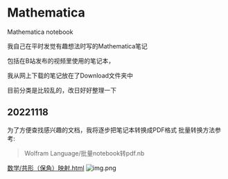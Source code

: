 # Mathematica
Mathematica notebook

我自己在平时发觉有趣想法时写的Mathematica笔记

包括在B站发布的视频里使用的笔记本，

我从网上下载的笔记放在了Download文件夹中

目前分类是比较乱的，改日好好整理一下

## 20221118
为了方便查找感兴趣的文档，我将逐步把笔记本转换成PDF格式
批量转换方法参考:
> Wolfram Language/批量notebook转pdf.nb

[数学/共形（保角）映射.html](数学/共形（保角）映射.html)
![img.png](img.png)